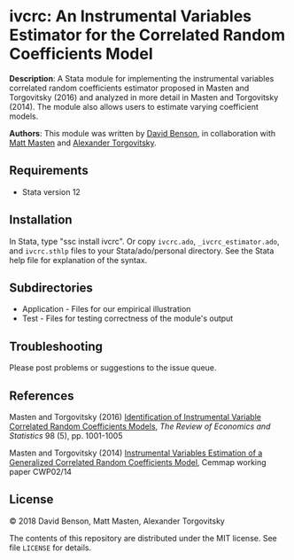 # ivcrc: An Instrumental Variables Estimator for the Correlated Random Coefficients Model

**Description**: A Stata module for implementing the instrumental variables correlated random coefficients estimator proposed in Masten and Torgovitsky (2016) and analyzed in more detail in Masten and Torgovitsky (2014).  The module also allows users to estimate varying coefficient models.

**Authors**: This module was written by [David Benson](https://www.federalreserve.gov/econres/david-a-benson.htm), in collaboration with [Matt Masten](http://www.mattmasten.com) and [Alexander Torgovitsky](https://sites.google.com/site/atorgovitsky/).

## Requirements

* Stata version 12

## Installation

In Stata, type "ssc install ivcrc".  Or copy `ivcrc.ado`, `_ivcrc_estimator.ado`, and `ivcrc.sthlp` files to your Stata/ado/personal directory. See the Stata help file for explanation of the syntax. 

## Subdirectories

* Application - Files for our empirical illustration
* Test - Files for testing correctness of the module's output

## Troubleshooting

Please post problems or suggestions to the issue queue.

## References

Masten and Torgovitsky (2016) [Identification of Instrumental Variable Correlated Random Coefficients Models](https://doi.org/10.1162/REST_a_00603), _The Review of Economics and Statistics_ 98 (5), pp. 1001-1005

Masten and Torgovitsky (2014) [Instrumental Variables Estimation of a Generalized Correlated Random Coefficients Model](http://www.cemmap.ac.uk/wps/cwp021414.pdf), Cemmap working paper CWP02/14

## License

&copy; 2018 David Benson, Matt Masten, Alexander Torgovitsky

The contents of this repository are distributed under the MIT license. See file
`LICENSE` for details.

